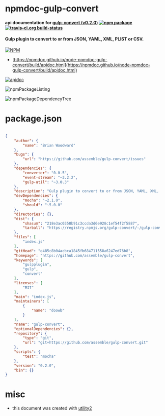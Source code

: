 # npmdoc-gulp-convert

#### api documentation for  [gulp-convert (v0.2.0)](https://github.com/assemble/gulp-convert)  [![npm package](https://img.shields.io/npm/v/npmdoc-gulp-convert.svg?style=flat-square)](https://www.npmjs.org/package/npmdoc-gulp-convert) [![travis-ci.org build-status](https://api.travis-ci.org/npmdoc/node-npmdoc-gulp-convert.svg)](https://travis-ci.org/npmdoc/node-npmdoc-gulp-convert)

#### Gulp plugin to convert to or from JSON, YAML, XML, PLIST or CSV.

[![NPM](https://nodei.co/npm/gulp-convert.png?downloads=true&downloadRank=true&stars=true)](https://www.npmjs.com/package/gulp-convert)

- [https://npmdoc.github.io/node-npmdoc-gulp-convert/build/apidoc.html](https://npmdoc.github.io/node-npmdoc-gulp-convert/build/apidoc.html)

[![apidoc](https://npmdoc.github.io/node-npmdoc-gulp-convert/build/screenCapture.buildCi.browser.%252Ftmp%252Fbuild%252Fapidoc.html.png)](https://npmdoc.github.io/node-npmdoc-gulp-convert/build/apidoc.html)

![npmPackageListing](https://npmdoc.github.io/node-npmdoc-gulp-convert/build/screenCapture.npmPackageListing.svg)

![npmPackageDependencyTree](https://npmdoc.github.io/node-npmdoc-gulp-convert/build/screenCapture.npmPackageDependencyTree.svg)



# package.json

```json

{
    "author": {
        "name": "Brian Woodward"
    },
    "bugs": {
        "url": "https://github.com/assemble/gulp-convert/issues"
    },
    "dependencies": {
        "converter": "0.0.5",
        "event-stream": "~3.2.2",
        "gulp-util": "~3.0.3"
    },
    "description": "Gulp plugin to convert to or from JSON, YAML, XML, PLIST or CSV.",
    "devDependencies": {
        "mocha": "~2.1.0",
        "should": "~5.0.0"
    },
    "directories": {},
    "dist": {
        "shasum": "218e3ac0358b91c3ccda3d6e928c1ef54f2f5887",
        "tarball": "https://registry.npmjs.org/gulp-convert/-/gulp-convert-0.2.0.tgz"
    },
    "files": [
        "index.js"
    ],
    "gitHead": "e485c8b04acbca1845fb684711558a6247ed76b8",
    "homepage": "https://github.com/assemble/gulp-convert",
    "keywords": [
        "gulpplugin",
        "gulp",
        "convert"
    ],
    "licenses": [
        "MIT"
    ],
    "main": "index.js",
    "maintainers": [
        {
            "name": "doowb"
        }
    ],
    "name": "gulp-convert",
    "optionalDependencies": {},
    "repository": {
        "type": "git",
        "url": "git+https://github.com/assemble/gulp-convert.git"
    },
    "scripts": {
        "test": "mocha"
    },
    "version": "0.2.0",
    "bin": {}
}
```



# misc
- this document was created with [utility2](https://github.com/kaizhu256/node-utility2)
